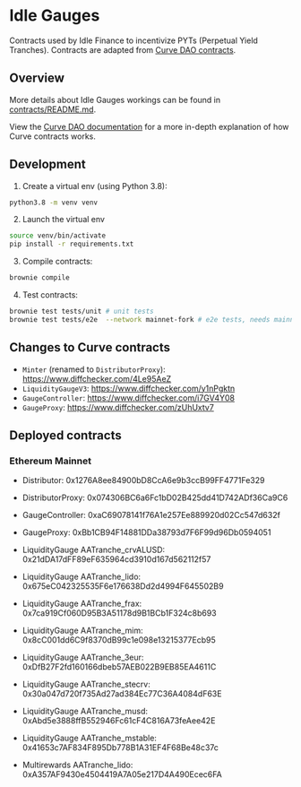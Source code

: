 # Idle Gauges

Contracts used by Idle Finance to incentivize PYTs (Perpetual Yield Tranches). Contracts are adapted from [Curve DAO contracts](https://github.com/curvefi/curve-dao-contracts).

## Overview

More details about Idle Gauges workings can be found in [contracts/README.md](contracts/README.md).

View the [Curve DAO documentation](https://curve.readthedocs.io/dao-overview.html) for a more in-depth explanation of how Curve contracts works.

## Development

1. Create a virtual env (using Python 3.8):

```bash
python3.8 -m venv venv
```

2. Launch the virtual env
```bash
source venv/bin/activate
pip install -r requirements.txt
```

3. Compile contracts:

```bash
brownie compile
```

4. Test contracts:

```bash
brownie test tests/unit # unit tests
brownie test tests/e2e  --network mainnet-fork # e2e tests, needs mainnet forking
```

## Changes to Curve contracts 

- `Minter` (renamed to `DistributorProxy`): https://www.diffchecker.com/4Le95AeZ
- `LiquidityGaugeV3`: https://www.diffchecker.com/y1nPgktn
- `GaugeController`: https://www.diffchecker.com/i7GV4Y08
- `GaugeProxy`: https://www.diffchecker.com/zUhUxtv7

## Deployed contracts

### Ethereum Mainnet

- Distributor: 0x1276A8ee84900bD8CcA6e9b3ccB99FF4771Fe329
- DistributorProxy: 0x074306BC6a6Fc1bD02B425dd41D742ADf36Ca9C6
- GaugeController: 0xaC69078141f76A1e257Ee889920d02Cc547d632f
- GaugeProxy: 0xBb1CB94F14881DDa38793d7F6F99d96Db0594051
- LiquidityGauge AATranche_crvALUSD: 0x21dDA17dFF89eF635964cd3910d167d562112f57
- LiquidityGauge AATranche_lido: 0x675eC042325535F6e176638Dd2d4994F645502B9
- LiquidityGauge AATranche_frax: 0x7ca919Cf060D95B3A51178d9B1BCb1F324c8b693
- LiquidityGauge AATranche_mim: 0x8cC001dd6C9f8370dB99c1e098e13215377Ecb95
- LiquidityGauge AATranche_3eur: 0xDfB27F2fd160166dbeb57AEB022B9EB85EA4611C
- LiquidityGauge AATranche_stecrv: 0x30a047d720f735Ad27ad384Ec77C36A4084dF63E
- LiquidityGauge AATranche_musd: 0xAbd5e3888ffB552946Fc61cF4C816A73feAee42E
- LiquidityGauge AATranche_mstable: 0x41653c7AF834F895Db778B1A31EF4F68Be48c37c

- Multirewards AATranche_lido: 0xA357AF9430e4504419A7A05e217D4A490Ecec6FA
